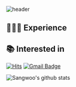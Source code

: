![header](https://capsule-render.vercel.app/api?type=soft&color=auto&height=150&section=header&text=SangwooJeong&fontSize=60&animation=twinkling)
## 👩🏻‍💻 Experience



## 📚 Interested in


<div>
  
[![Hits](https://hits.seeyoufarm.com/api/count/incr/badge.svg?url=https%3A%2F%2Fgithub.com%2Fsangw3433%2Fhit-counter)](https://hits.seeyoufarm.com)
[![Gmail Badge](https://img.shields.io/badge/-Contact%20Me-d14836?style=flat-square&logo=Gmail&logoColor=white&link=mailto:jsw0413@gmail.com)](mailto:jsw0413@gmail.com)
</div>

<div>
  
![Sangwoo's github stats](https://github-readme-stats.vercel.app/api?username=sangw00&show_icons=true&theme=algolia)
</div>
